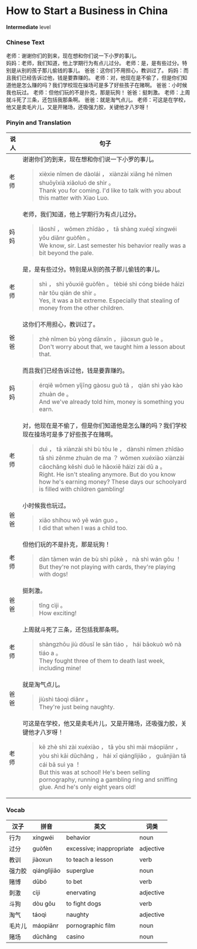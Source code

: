 # How to Start a Business in China
**Intermediate** level
### Chinese Text
老师：谢谢你们的到来，现在想和你们说一下小罗的事儿。<br />妈妈：老师，我们知道，他上学期行为有点儿过分。
老师：是，是有些过分。特别是从别的孩子那儿偷钱的事儿。
爸爸：这你们不用担心，教训过了。
妈妈：而且我们已经告诉过他，钱是要靠赚的。
老师：对，他现在是不偷了，但是你们知道他是怎么赚的吗？我们学校现在操场可是多了好些孩子在赌啊。
爸爸：小时候我也玩过。
老师：但他们玩的不是扑克，那是玩狗！
爸爸：挺刺激。
老师：上周就斗死了三条，还包括我那条啊。
爸爸：就是淘气点儿。
老师：可这是在学校，他又是卖毛片儿，又是开赌场，还吸强力胶，关键他才八岁呀！

### Pinyin and Translation
|说人|句子|
|----|----|
|老师|谢谢你们的到来，现在想和你们说一下小罗的事儿。<blockquote>xièxie nǐmen de dàolái ， xiànzài xiǎng hé nǐmen shuōyīxià xiǎoluó de shìr 。<br />Thank you for coming. I'd like to talk with you about this matter with Xiao Luo.</blockquote>|
|妈妈|老师，我们知道，他上学期行为有点儿过分。<blockquote>lǎoshī ， wǒmen zhīdào ， tā shàng xuéqī xíngwéi yǒu diǎnr guòfèn 。<br />We know, sir. Last semester his behavior really was a bit beyond the pale.</blockquote>|
|老师|是，是有些过分。特别是从别的孩子那儿偷钱的事儿。<blockquote>shì ， shì yǒuxiē guòfèn 。 tèbié shì cóng biéde háizi nàr tōu qián de shìr 。<br />Yes, it was a bit extreme. Especially that stealing of money from the other children.</blockquote>|
|爸爸|这你们不用担心，教训过了。<blockquote>zhè nǐmen bù yòng dānxīn ， jiàoxun guò le 。<br />Don't worry about that, we taught him a lesson about that.</blockquote>|
|妈妈|而且我们已经告诉过他，钱是要靠赚的。<blockquote>érqiě wǒmen yǐjīng gàosu guò tā ， qián shì yào kào zhuàn de 。<br />And we've already told him, money is something you earn.</blockquote>|
|老师|对，他现在是不偷了，但是你们知道他是怎么赚的吗？我们学校现在操场可是多了好些孩子在赌啊。<blockquote>duì ， tā xiànzài shì bù tōu le ， dànshì nǐmen zhīdào tā shì zěnme zhuàn de ma ？ wǒmen xuéxiào xiànzài cāochǎng kěshì duō le hǎoxiē háizi zài dǔ a 。<br />Right. He isn't stealing anymore. But do you know how he's earning money? These days our schoolyard is filled with children gambling!</blockquote>|
|爸爸|小时候我也玩过。<blockquote>xiǎo shíhou wǒ yě wán guo 。<br />I did that when I was a child too.</blockquote>|
|老师|但他们玩的不是扑克，那是玩狗！<blockquote>dàn tāmen wán de bù shì pūkè ， nà shì wán gǒu ！<br />But they're not playing with cards, they're playing with dogs!</blockquote>|
|爸爸|挺刺激。<blockquote>tǐng cìji 。<br />How exciting!</blockquote>|
|老师|上周就斗死了三条，还包括我那条啊。<blockquote>shàngzhōu jiù dǒusǐ le sān tiáo ， hái bāokuò wǒ nà tiáo a 。<br />They fought three of them to death last week, including mine!</blockquote>|
|爸爸|就是淘气点儿。<blockquote>jiùshì táoqì diǎnr 。<br />They're just being naughty.</blockquote>|
|老师|可这是在学校，他又是卖毛片儿，又是开赌场，还吸强力胶，关键他才八岁呀！<blockquote>kě zhè shì zài xuéxiào ， tā yòu shì mài máopiānr ， yòu shì kāi dǔchǎng ， hái xī qiánglìjiāo ， guānjiàn tā cái bā suì ya ！<br />But this was at school! He's been selling pornography, running a gambling ring and sniffing glue. And he's only eight years old!</blockquote>|
### Vocab
|汉子|拼音|英文|词类|
|----|----|----|----|
|行为|xíngwéi|behavior|noun|
|过分|guòfèn|excessive; inappropriate|adjective|
|教训|jiàoxun|to teach a lesson|verb|
|强力胶|qiánglìjiāo|superglue|noun|
|赌博|dǔbó|to bet|verb|
|刺激|cìji|enervating|adjective|
|斗狗|dòu gǒu|to fight dogs|verb|
|淘气|táoqì|naughty|adjective|
|毛片儿|máopiānr|pornographic film|noun|
|赌场|dǔchǎng|casino|noun|